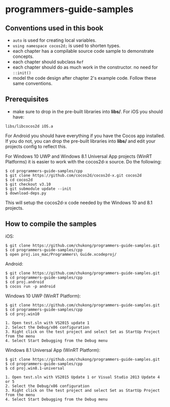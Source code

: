 # programmers-guide-samples

## Conventions used in this book

* `auto` is used for creating local variables.
* `using namespace cocos2d;` is used to shorten types.
* each chapter has a compilable source code sample to demonstrate concepts.
* each chapter should subclass `Ref`
* each chapter should do as much work in the constructor. no need for `::init()`
* model the code design after chapter 2's example code. Follow these same conventions.

## Prerequisites
* make sure to drop in the pre-built libraries into __libs/__.
For iOS you should have:
```
libs/libcocos2d iOS.a
```
For Android you should have everything if you have the Cocos app installed. If you do not, you can drop the pre-built libraries into __libs/__ and edit your projects config to reflect this.

For Windows 10 UWP and Windows 8.1 Universal App projects (WinRT Platforms) it is easier to work with the cocos2d-x source. Do the following:
```
$ cd programmers-guide-samples/cpp
$ git clone https://github.com/cocos2d/cocos2d-x.git cocos2d
$ cd cocos2d
$ git checkout v3.10
$ git submodule update --init
$ download-deps.py
```
This will setup the cocos2d-x code needed by the Windows 10 and 8.1 projects.


## How to compile the samples
iOS:
```
$ git clone https://github.com/chukong/programmers-guide-samples.git
$ cd programmers-guide-samples/cpp
$ open proj.ios_mac/Programmers\ Guide.xcodeproj/
```
Android:
```
$ git clone https://github.com/chukong/programmers-guide-samples.git
$ cd programmers-guide-samples/cpp
$ cd proj.android
$ cocos run -p android
```
Windows 10 UWP (WinRT Platform):
```
$ git clone https://github.com/chukong/programmers-guide-samples.git
$ cd programmers-guide-samples/cpp
$ cd proj.win10

1. Open test.sln with VS2015 update 1
2. Select the Debug/x86 configuration
3. Right click on the test project and select Set as StartUp Project from the menu
4. Select Start Debugging from the Debug menu

```
Windows 8.1 Universal App (WinRT Platform):
```
$ git clone https://github.com/chukong/programmers-guide-samples.git
$ cd programmers-guide-samples/cpp
$ cd proj.win8.1-universal

1. Open test.sln with VS2015 Update 1 or Visual Studio 2013 Update 4 or 5
2. Select the Debug/x86 configuration
3. Right click on the test project and select Set as StartUp Project from the menu
4. Select Start Debugging from the Debug menu
```
